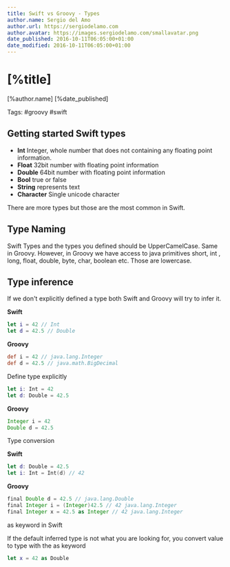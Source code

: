 ```yaml
---
title: Swift vs Groovy - Types
author.name: Sergio del Amo
author.url: https://sergiodelamo.com
author.avatar: https://images.sergiodelamo.com/smallavatar.png 
date_published: 2016-10-11T06:05:00+01:00
date_modified: 2016-10-11T06:05:00+01:00
---
```


# [%title]

[%author.name] [%date_published]

Tags: #groovy #swift

## Getting started Swift types

- **Int** Integer, whole number that does not containing any floating point information.
- **Float** 32bit number with floating point information
- **Double** 64bit number with floating point information
- **Bool** true or false
- **String** represents text
- **Character** Single unicode character

There are more types but those are the most common in Swift.

## Type Naming

Swift Types and the types you defined should be UpperCamelCase. Same in Groovy. However, in Groovy we have access to java primitives short, int , long, float, double, byte, char, boolean etc. Those are lowercase.

## Type inference

If we don't explicitly defined a type both Swift and Groovy will try to infer it.

**Swift**

```swift
let i = 42 // Int
let d = 42.5 // Double
```

**Groovy**

```groovy
def i = 42 // java.lang.Integer
def d = 42.5 // java.math.BigDecimal
````

Define type explicitly

```swift
let i: Int = 42
let d: Double = 42.5
```

**Groovy**

```groovy
Integer i = 42
Double d = 42.5
```

Type conversion

**Swift**

```swift
let d: Double = 42.5
let i: Int = Int(d) // 42
```

**Groovy**

```groovy
final Double d = 42.5 // java.lang.Double
final Integer i = (Integer)42.5 // 42 java.lang.Integer
final Integer x = 42.5 as Integer // 42 java.lang.Integer
```

as keyword in Swift

If the default inferred type is not what you are looking for, you convert value to type with the as keyword

```swift
let x = 42 as Double
```

